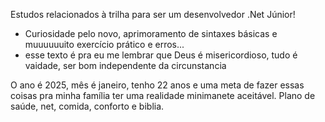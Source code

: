 Estudos relacionados à trilha para ser um desenvolvedor .Net Júnior!


- Curiosidade pelo novo, aprimoramento de sintaxes básicas e muuuuuuito exercício prático e erros...
- esse texto é pra eu me lembrar que Deus é misericordioso, tudo é vaidade, ser bom independente da circunstancia


O ano é 2025, mês é janeiro, tenho 22 anos e uma meta de fazer essas coisas pra minha família ter uma realidade minimanete aceitável. Plano de saúde, net, comida, conforto e biblia. 
